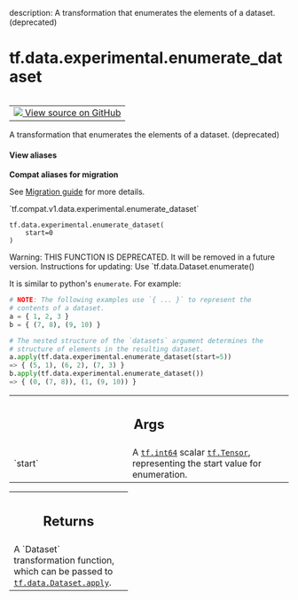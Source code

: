 description: A transformation that enumerates the elements of a dataset. (deprecated)

<div itemscope itemtype="http://developers.google.com/ReferenceObject">
<meta itemprop="name" content="tf.data.experimental.enumerate_dataset" />
<meta itemprop="path" content="Stable" />
</div>

# tf.data.experimental.enumerate_dataset

<!-- Insert buttons and diff -->

<table class="tfo-notebook-buttons tfo-api nocontent" align="left">
<td>
  <a target="_blank" href="https://github.com/tensorflow/tensorflow/blob/r2.2/tensorflow/python/data/experimental/ops/enumerate_ops.py#L24-L58">
    <img src="https://www.tensorflow.org/images/GitHub-Mark-32px.png" />
    View source on GitHub
  </a>
</td>
</table>



A transformation that enumerates the elements of a dataset. (deprecated)

<section class="expandable">
  <h4 class="showalways">View aliases</h4>
  <p>
<b>Compat aliases for migration</b>
<p>See
<a href="https://www.tensorflow.org/guide/migrate">Migration guide</a> for
more details.</p>
<p>`tf.compat.v1.data.experimental.enumerate_dataset`</p>
</p>
</section>

<pre class="devsite-click-to-copy prettyprint lang-py tfo-signature-link">
<code>tf.data.experimental.enumerate_dataset(
    start=0
)
</code></pre>



<!-- Placeholder for "Used in" -->

Warning: THIS FUNCTION IS DEPRECATED. It will be removed in a future version.
Instructions for updating:
Use `tf.data.Dataset.enumerate()

It is similar to python's `enumerate`.
For example:

```python
# NOTE: The following examples use `{ ... }` to represent the
# contents of a dataset.
a = { 1, 2, 3 }
b = { (7, 8), (9, 10) }

# The nested structure of the `datasets` argument determines the
# structure of elements in the resulting dataset.
a.apply(tf.data.experimental.enumerate_dataset(start=5))
=> { (5, 1), (6, 2), (7, 3) }
b.apply(tf.data.experimental.enumerate_dataset())
=> { (0, (7, 8)), (1, (9, 10)) }
```

<!-- Tabular view -->
 <table class="responsive fixed orange">
<colgroup><col width="214px"><col></colgroup>
<tr><th colspan="2"><h2 class="add-link">Args</h2></th></tr>

<tr>
<td>
`start`
</td>
<td>
A <a href="../../../tf.md#int64"><code>tf.int64</code></a> scalar <a href="../../../tf/Tensor.md"><code>tf.Tensor</code></a>, representing the start value for
enumeration.
</td>
</tr>
</table>



<!-- Tabular view -->
 <table class="responsive fixed orange">
<colgroup><col width="214px"><col></colgroup>
<tr><th colspan="2"><h2 class="add-link">Returns</h2></th></tr>
<tr class="alt">
<td colspan="2">
A `Dataset` transformation function, which can be passed to
<a href="../../../tf/data/Dataset.md#apply"><code>tf.data.Dataset.apply</code></a>.
</td>
</tr>

</table>

